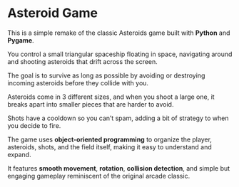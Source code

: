# Asteroid Game

This is a simple remake of the classic Asteroids game built with **Python** and **Pygame**.

You control a small triangular spaceship floating in space, navigating around and shooting asteroids that drift across the screen.

The goal is to survive as long as possible by avoiding or destroying incoming asteroids before they collide with you.

Asteroids come in 3 different sizes, and when you shoot a large one, it breaks apart into smaller pieces that are harder to avoid.

Shots have a cooldown so you can’t spam, adding a bit of strategy to when you decide to fire.

The game uses **object-oriented programming** to organize the player, asteroids, shots, and the field itself, making it easy to understand and expand.

It features **smooth movement**, **rotation**, **collision detection**, and simple but engaging gameplay reminiscent of the original arcade classic.
